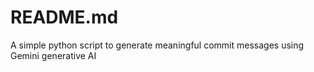 # README.md

A simple python script to generate meaningful commit messages using Gemini generative AI
